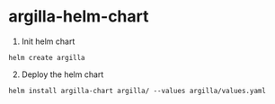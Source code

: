 # argilla-helm-chart

 1. Init helm chart
 ```
 helm create argilla
 ```

 2. Deploy the helm chart
 ```
helm install argilla-chart argilla/ --values argilla/values.yaml
 ```